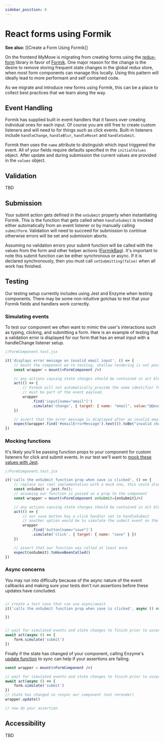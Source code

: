 ```yaml
---
sidebar_position: 8
---
```


# React forms using Formik

**See also:** [[Create a Form Using Formik]]

On the frontend MyMove is migrating from creating forms using the [redux-form](https://redux-form.com/) library in favor of [Formik](https://formik.org/). One major reason for the change is the desire to remove storing frequent state changes in the global redux store, when most form components can manage this locally. Using this pattern will ideally lead to more performant and self contained code.

As we migrate and introduce new forms using Formik, this can be a place to collect best practices that we learn along the way.

## Event Handling

Formik has supplied built in event handlers that it favors over creating individual ones for each input. Of course you are still free to create custom listeners and will need to for things such as click events. Built-in listeners include `handleChange`, `handleBlur`, `handleReset` and `handleSubmit`.

Formik then uses the `name` attribute to distinguish which input triggered the event.  All of your fields require defaults specified in the `initialValues` object.  After update and during submission the current values are provided in the `values` object.

## Validation

TBD

## Submission

Your submit action gets defined in the `onSubmit` property when instantiating Formik.  This is the function that gets called when `handleSubmit` is invoked either automatically from an event listener or by manually calling `submitForm`.  Validation will need to succeed for submission to continue otherwise errors will be set and submission aborts.

Assuming no validation errors your submit function will be called with the values from the form and other helper actions ([FormikBag](https://formik.org/docs/api/withFormik#the-formikbag)).  It's important to note this submit function can be either synchronous or async.  If it is declared synchronously, then you must call `setSubmitting(false)` when all work has finished.  

## Testing

Our testing setup currently includes using Jest and Enzyme when testing components.  There may be some non-intuitive gotchas to test that your Formik fields and handlers work correctly.

### Simulating events

To test our component we often want to mimic the user's interactions such as typing, clicking, and submitting a form.  Here is an example of testing that a validation error is displayed for our form that has an email input with a handleChange listener setup.

```jsx
//FormComponent.test.jsx

it('displays error message on invalid email input', () => {
    // mount the component we're testing, shallow rendering is not possible
    const wrapper = mount(<FormComponent />)

    // any actions causing state changes should be contained in act blocks or you may see errors
    act(() => {
        // Formik will not automatically provide the name identifier for your form element it
        // must be part of the event payload.
        wrapper
            .find('input[name="email"]')
            .simulate('change', { target: { name: "email", value:"@@example.com" } })
    })

    // assert that the error message is displayed after an invalid email value is entered
    expect(wrapper.find('#emailErrorMessage').text()).toBe("invalid character '@' in email format")
})
```

### Mocking functions

It's likely you'll be passing function props to your component for custom listeners for click and submit events.  In our test we'll want to [mock these values with Jest](https://jestjs.io/docs/en/mock-functions.html).

```jsx
//FormComponent.test.jsx

it('calls the onSubmit function prop when save is clicked', () => {
    // replace our real implementation with a mock one, this could also have an implementation or return a promise
    const onSubmit = jest.fn();
    // assuming our function is passed as a prop to the component
    const wrapper = mount(<FormComponent onSubmit={onSubmit}/>)

    // any actions causing state changes should be contained in act blocks or you may see errors
    act(() => {
        // our save button has a click handler set to handleSubmit
        // another option would be to simulate the submit event on the form element itself
        wrapper
            .find('button[name="save"]')
            .simulate('click', { target: { name: "save" } })
    })

    // assert that our function was called at least once
    expect(onSubmit).toHaveBeenCalled()
})
```

### Async concerns

You may run into difficulty because of the async nature of the event callbacks and making sure your tests don't run assertions before these updates have concluded.

```jsx

// create a test case that can use async/await 
it('calls the onSubmit function prop when save is clicked', async () => {

})
```

```jsx

// wait for simulated events and state changes to finish prior to assertions
await act(async () => {
    form.simulate('submit')
})
```

Finally if the state has changed of your component, calling Enzyme's [update function](https://enzymejs.github.io/enzyme/docs/api/ReactWrapper/update.html) to sync can help if your assertions are failing.

```jsx
const wrapper = mount(<FormComponent />)

// wait for simulated events and state changes to finish prior to assertions
await act(async () => {
    form.simulate('submit')
})
// state has changed so resync our component (not rerender)
wrapper.update()

// now do your assertion
```

## Accessibility

TBD
